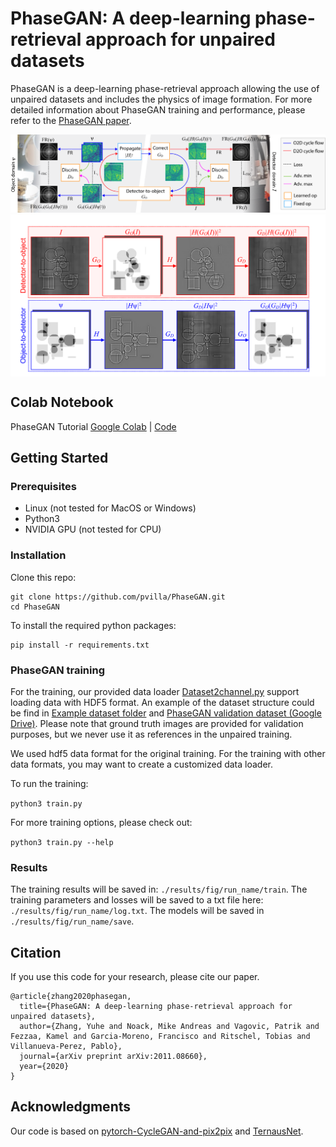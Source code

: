 # PhaseGAN: A deep-learning phase-retrieval approach for unpaired datasets
PhaseGAN is a deep-learning phase-retrieval approach allowing the use of unpaired datasets and includes the physics of image formation. 
For more detailed information about PhaseGAN training and performance, please refer to the [PhaseGAN paper](https://arxiv.org/abs/2011.08660).

<p align="center">
<img src="imgs/Main.png"/>
<img align="center" src="imgs/Cycle.png" width="650"/>
</p>

## Colab Notebook
PhaseGAN Tutorial [Google Colab](https://colab.research.google.com/github/pvilla/PhaseGAN/blob/master/PhaseGAN_Notebook.ipynb) | [Code](https://github.com/pvilla/PhaseGAN/blob/master/PhaseGAN_Notebook.ipynb)

## Getting Started
### Prerequisites

- Linux (not tested for MacOS or Windows)
- Python3
- NVIDIA GPU (not tested for CPU)

### Installation

Clone this repo:

```
git clone https://github.com/pvilla/PhaseGAN.git
cd PhaseGAN
```
To install the required python packages:

```
pip install -r requirements.txt
```

### PhaseGAN training
For the training, our provided data loader [Dataset2channel.py](https://github.com/pvilla/PhaseGAN/blob/master/dataset/Dataset2channel.py) support loading data with HDF5 format. An example of the dataset structure could be find in [Example dataset folder](https://github.com/pvilla/PhaseGAN/tree/master/dataset/example_dataset) and [PhaseGAN validation dataset (Google Drive)](https://drive.google.com/drive/folders/1rKTZYJa54WeG-2TikoXpdRcqTiSQ-Ps5?usp=sharing).
Please note that ground truth images are provided for validation purposes, but we never use it as references in the unpaired training. 

We used hdf5 data format for the original training. For the training with other data formats, you may want to create a customized data loader. 

To run the training:

`python3 train.py`

For more training options, please check out:

`python3 train.py --help`

### Results
The training results will be saved in: `./results/fig/run_name/train`.
The training parameters and losses will be saved to a txt file here: `./results/fig/run_name/log.txt`.
The models will be saved in `./results/fig/run_name/save`.

 

## Citation
If you use this code for your research, please cite our paper.
```
@article{zhang2020phasegan,
  title={PhaseGAN: A deep-learning phase-retrieval approach for unpaired datasets},
  author={Zhang, Yuhe and Noack, Mike Andreas and Vagovic, Patrik and Fezzaa, Kamel and Garcia-Moreno, Francisco and Ritschel, Tobias and Villanueva-Perez, Pablo},
  journal={arXiv preprint arXiv:2011.08660},
  year={2020}
}
```
## Acknowledgments
Our code is based on [pytorch-CycleGAN-and-pix2pix](https://github.com/junyanz/pytorch-CycleGAN-and-pix2pix) and [TernausNet](https://github.com/ternaus/TernausNet).

